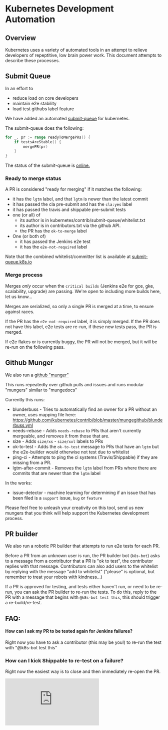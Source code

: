 <!-- BEGIN MUNGE: UNVERSIONED_WARNING -->


<!-- END MUNGE: UNVERSIONED_WARNING -->

# Kubernetes Development Automation

## Overview

Kubernetes uses a variety of automated tools in an attempt to relieve developers of repeptitive, low
brain power work.  This document attempts to describe these processes.


## Submit Queue

In an effort to
   * reduce load on core developers
   * maintain e2e stability
   * load test githubs label feature

We have added an automated [submit-queue](https://github.com/kubernetes/contrib/tree/master/submit-queue)
for kubernetes.

The submit-queue does the following:

```go
for _, pr := range readyToMergePRs() {
    if testsAreStable() {
        mergePR(pr)
    }
}
```

The status of the submit-queue is [online.](http://submit-queue.k8s.io/)

### Ready to merge status

A PR is considered "ready for merging" if it matches the following:
   * it has the `lgtm` label, and that `lgtm` is newer than the latest commit
   * it has passed the cla pre-submit and has the `cla:yes` label
   * it has passed the travis and shippable pre-submit tests
   * one (or all) of
      * its author is in kubernetes/contrib/submit-queue/whitelist.txt
      * its author is in contributors.txt via the github API.
      * the PR has the `ok-to-merge` label
   * One (or both of)
      * it has passed the Jenkins e2e test
      * it has the `e2e-not-required` label

Note that the combined whitelist/committer list is available at [submit-queue.k8s.io](http://submit-queue.k8s.io)

### Merge process

Merges _only_ occur when the `critical builds` (Jenkins e2e for gce, gke, scalability, upgrade) are passing.
We're open to including more builds here, let us know...

Merges are serialized, so only a single PR is merged at a time, to ensure against races.

If the PR has the `e2e-not-required` label, it is simply merged.
If the PR does not have this label, e2e tests are re-run, if these new tests pass, the PR is merged.

If e2e flakes or is currently buggy, the PR will not be merged, but it will be re-run on the following
pass.

## Github Munger

We also run a [github "munger"](https://github.com/kubernetes/contrib/tree/master/mungegithub)

This runs repeatedly over github pulls and issues and runs modular "mungers" similar to "mungedocs"

Currently this runs:
   * blunderbuss - Tries to automatically find an owner for a PR without an owner, uses mapping file here:
        https://github.com/kubernetes/contrib/blob/master/mungegithub/blunderbuss.yml
   * needs-rebase - Adds `needs-rebase` to PRs that aren't currently mergeable, and removes it from those that are.
   * size - Adds `size/xs` - `size/xxl` labels to PRs
   * ok-to-test - Adds the `ok-to-test` message to PRs that have an `lgtm` but the e2e-builder would otherwise not test due to whitelist
   * ping-ci - Attempts to ping the ci systems (Travis/Shippable) if they are missing from a PR.
   * lgtm-after-commit - Removes the `lgtm` label from PRs where there are commits that are newer than the `lgtm` label

In the works:
   * issue-detector - machine learning for determining if an issue that has been filed is a `support` issue, `bug` or `feature`

Please feel free to unleash your creativity on this tool, send us new mungers that you think will help support the Kubernetes development process.

## PR builder

We also run a robotic PR builder that attempts to run e2e tests for each PR.

Before a PR from an unknown user is run, the PR builder bot (`k8s-bot`) asks to a message from a
contributor that a PR is "ok to test", the contributor replies with that message.  Contributors can also
add users to the whitelist by replying with the message "add to whitelist" ("please" is optional, but
remember to treat your robots with kindness...)

If a PR is approved for testing, and tests either haven't run, or need to be re-run, you can ask the
PR builder to re-run the tests.  To do this, reply to the PR with a message that begins with `@k8s-bot test this`, this should trigger a re-build/re-test.


## FAQ:

#### How can I ask my PR to be tested again for Jenkins failures?

Right now you have to ask a contributor (this may be you!) to re-run the test with "@k8s-bot test this"

### How can I kick Shippable to re-test on a failure?

Right now the easiest way is to close and then immediately re-open the PR.



<!-- BEGIN MUNGE: IS_VERSIONED -->
  <!-- TAG IS_VERSIONED -->
  <!-- END MUNGE: IS_VERSIONED -->


<!-- BEGIN MUNGE: GENERATED_ANALYTICS -->
[![Analytics](https://kubernetes-site.appspot.com/UA-36037335-10/GitHub/docs/devel/automation.md?pixel)]()
<!-- END MUNGE: GENERATED_ANALYTICS -->
